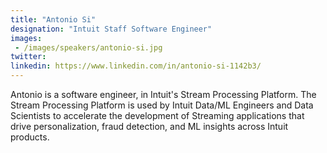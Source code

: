 ```yaml
---
title: "Antonio Si"
designation: "Intuit Staff Software Engineer"
images:
 - /images/speakers/antonio-si.jpg
twitter: 
linkedin: https://www.linkedin.com/in/antonio-si-1142b3/
---
```


Antonio is a software engineer, in Intuit's Stream Processing Platform. The Stream Processing Platform is used by Intuit Data/ML Engineers and Data Scientists to accelerate the development of Streaming applications that drive personalization, fraud detection, and ML insights across Intuit products.